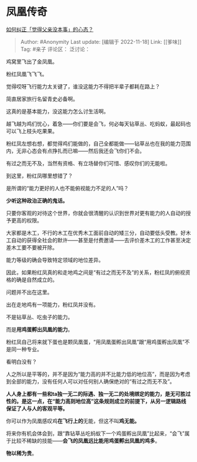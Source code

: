 # 凤凰传奇
[如何纠正「觉得父亲没本事」的心态？](https://www.zhihu.com/question/21145634/answer/2763928332)

> Author: #Anonymity
> Last update: [编辑于 2022-11-18]
> Link: [[爹味]]
> Tag: #亲子
> 评论区：
> 泛讨论：

鸡窝里飞出了金凤凰。

粉红凤凰飞飞飞。

觉得哎呀飞行能力太关键了，谁没这能力不得把半辈子都耗在路上？

简直居家旅行名留青史必备啊。

这真的是基本能力，没这能力怎么讨生活啊。

越飞越为鸡们忧心，着急——你们要是会飞，何必每天钻草丛、吃蚂蚁，最起码也可以飞上枝头吃果果。

粉红凤左想右想，都觉得鸡们能做的，自己全都能做——钻草丛也在我的能力范围内，无非心态会有点挣扎而已嘛——然后我还会飞你们不会。

有过之而无不及，当然有资格、有立场替你们可惜、感叹你们的无能啦。

到这里，粉红凤哪里想错了？

是所谓的“能力更好的人也不能俯视能力不足的人”吗？

**少听这种政治正确的鬼话。**

只要你客观的对待这个世界，你就会很清醒的认识到世界对更有能力的人自动的授予更高的权限。

大家都是木工，不行的木工在优秀木工面前自动的矮三分，自动要低头受教。好木工自动的获得全社会的默许——甚至是付费邀请——去评价差木工的工作甚至决定差木工要不要被开除。

能力等级的确会导致特定领域的地位差异。

因此，如果粉红凤真的和走地鸡之间是“有过之而无不及”的关系，粉红凤的俯视资格的确是自然成立的。

问题并不出在这里。

出在走地鸡有一项能力，粉红凤并没有。

不是钻草丛、吃虫子的能力。

而是**用鸡蛋孵出凤凰的能力**。

粉红凤自己将来就下蛋也是颗凤凰蛋，“用凤凰蛋孵出凤凰”跟“用鸡蛋孵出凤凰”不是同一种专业。

看明白没有？

人之所以是平等的，并不是因为“能力高的并不比能力低的地位高”，而是因为考虑到全部的能力，没有任何人可以对任何别人确保绝对的“有过之而无不及”。

**人人身上都有一些和ta独一无二的际遇、独一无二的处境绑定的能力，是无可胜过性的。是这一点，在“能力高则地位高”这条规则成立的前提下，从另一逻辑路线保证了人与人的客观平等。**

你可以作为凤凰感叹鸡**在飞行上的**无能，但这不叫**鸡无能。**

将来你有机会体会到，跟“靠钻草丛吃蚂蚁下一个鸡蛋孵出凤凰”比起来，“会飞”属于比较不稀缺的技能——**会飞的凤凰远比能用鸡蛋孵出凤凰的鸡多**。

**物以稀为贵**。

